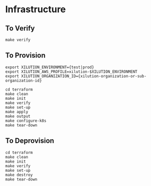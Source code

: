 # Infrastructure

## To Verify

```
make verify
```

## To Provision

```
export XILUTION_ENVIRONMENT={test|prod}
export XILUTION_AWS_PROFILE=xilution-$XILUTION_ENVIRONMENT
export XILUTION_ORGANIZATION_ID={xilution-organization-or-sub-organization-id}
```

```
cd terraform
make clean
make init
make verify
make set-up
make apply
make output
make configure-k8s
make tear-down
```

## To Deprovision

```
cd terraform
make clean
make init
make verify
make set-up
make destroy
make tear-down
```
